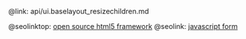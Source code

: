 @link: api/ui.baselayout_resizechildren.md

@seolinktop: [open source html5 framework](https://webix.com)
@seolink: [javascript form](https://webix.com/widget/form/)